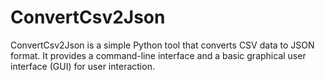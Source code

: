 # ConvertCsv2Json

ConvertCsv2Json is a simple Python tool that converts CSV data to JSON format. It provides a command-line interface and a basic graphical user interface (GUI) for user interaction.

